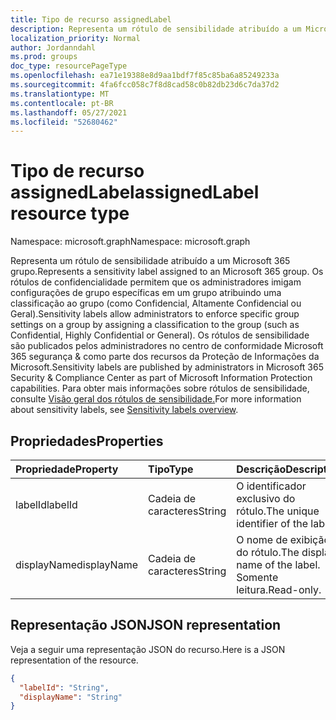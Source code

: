 ```yaml
---
title: Tipo de recurso assignedLabel
description: Representa um rótulo de sensibilidade atribuído a um Microsoft 365 grupo.
localization_priority: Normal
author: Jordanndahl
ms.prod: groups
doc_type: resourcePageType
ms.openlocfilehash: ea71e19388e8d9aa1bdf7f85c85ba6a85249233a
ms.sourcegitcommit: 4fa6fcc058c7f8d8cad58c0b82db23d6c7da37d2
ms.translationtype: MT
ms.contentlocale: pt-BR
ms.lasthandoff: 05/27/2021
ms.locfileid: "52680462"
---
```

# <a name="assignedlabel-resource-type"></a><span data-ttu-id="db37e-103">Tipo de recurso assignedLabel</span><span class="sxs-lookup"><span data-stu-id="db37e-103">assignedLabel resource type</span></span>

<span data-ttu-id="db37e-104">Namespace: microsoft.graph</span><span class="sxs-lookup"><span data-stu-id="db37e-104">Namespace: microsoft.graph</span></span>

<span data-ttu-id="db37e-105">Representa um rótulo de sensibilidade atribuído a um Microsoft 365 grupo.</span><span class="sxs-lookup"><span data-stu-id="db37e-105">Represents a sensitivity label assigned to an Microsoft 365 group.</span></span> <span data-ttu-id="db37e-106">Os rótulos de confidencialidade permitem que os administradores imigam configurações de grupo específicas em um grupo atribuindo uma classificação ao grupo (como Confidencial, Altamente Confidencial ou Geral).</span><span class="sxs-lookup"><span data-stu-id="db37e-106">Sensitivity labels allow administrators to enforce specific group settings on a group by assigning a classification to the group (such as Confidential, Highly Confidential or General).</span></span> <span data-ttu-id="db37e-107">Os rótulos de sensibilidade são publicados pelos administradores no centro de conformidade Microsoft 365 segurança & como parte dos recursos da Proteção de Informações da Microsoft.</span><span class="sxs-lookup"><span data-stu-id="db37e-107">Sensitivity labels are published by administrators in Microsoft 365 Security & Compliance Center as part of Microsoft Information Protection capabilities.</span></span> <span data-ttu-id="db37e-108">Para obter mais informações sobre rótulos de sensibilidade, consulte [Visão geral dos rótulos de sensibilidade.](/microsoft-365/compliance/sensitivity-labels?view=o365-worldwide)</span><span class="sxs-lookup"><span data-stu-id="db37e-108">For more information about sensitivity labels, see [Sensitivity labels overview](/microsoft-365/compliance/sensitivity-labels?view=o365-worldwide).</span></span>

## <a name="properties"></a><span data-ttu-id="db37e-109">Propriedades</span><span class="sxs-lookup"><span data-stu-id="db37e-109">Properties</span></span>
| <span data-ttu-id="db37e-110">Propriedade</span><span class="sxs-lookup"><span data-stu-id="db37e-110">Property</span></span>     | <span data-ttu-id="db37e-111">Tipo</span><span class="sxs-lookup"><span data-stu-id="db37e-111">Type</span></span>   |<span data-ttu-id="db37e-112">Descrição</span><span class="sxs-lookup"><span data-stu-id="db37e-112">Description</span></span>|
|:---------------|:--------|:----------|
|<span data-ttu-id="db37e-113">labelId</span><span class="sxs-lookup"><span data-stu-id="db37e-113">labelId</span></span>|<span data-ttu-id="db37e-114">Cadeia de caracteres</span><span class="sxs-lookup"><span data-stu-id="db37e-114">String</span></span>|<span data-ttu-id="db37e-115">O identificador exclusivo do rótulo.</span><span class="sxs-lookup"><span data-stu-id="db37e-115">The unique identifier of the label.</span></span>|
|<span data-ttu-id="db37e-116">displayName</span><span class="sxs-lookup"><span data-stu-id="db37e-116">displayName</span></span>|<span data-ttu-id="db37e-117">Cadeia de caracteres</span><span class="sxs-lookup"><span data-stu-id="db37e-117">String</span></span>|<span data-ttu-id="db37e-118">O nome de exibição do rótulo.</span><span class="sxs-lookup"><span data-stu-id="db37e-118">The display name of the label.</span></span> <span data-ttu-id="db37e-119">Somente leitura.</span><span class="sxs-lookup"><span data-stu-id="db37e-119">Read-only.</span></span>|

## <a name="json-representation"></a><span data-ttu-id="db37e-120">Representação JSON</span><span class="sxs-lookup"><span data-stu-id="db37e-120">JSON representation</span></span>

<span data-ttu-id="db37e-121">Veja a seguir uma representação JSON do recurso.</span><span class="sxs-lookup"><span data-stu-id="db37e-121">Here is a JSON representation of the resource.</span></span>

<!-- {
  "blockType": "resource",
  "optionalProperties": [
  ],
  "@odata.type": "microsoft.graph.assignedLabel"
}-->

```json
{
  "labelId": "String",
  "displayName": "String"
}
```


<!-- uuid: 8fcb5dbc-d5aa-4681-8e31-b001d5168d79
2015-10-25 14:57:30 UTC -->
<!--
{
  "type": "#page.annotation",
  "description": "assignedLabel resource",
  "keywords": "",
  "section": "documentation",
  "tocPath": "",
  "suppressions": []
}
-->